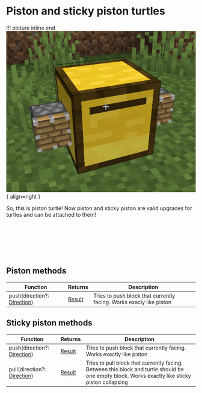 # Piston and sticky piston turtles

!!! picture inline end
    ![Header](./../../images/piston_turtle.png){ align=right }

So, this is piston turtle! Now piston and sticky piston are valid upgrades for turtles and can be attached to them!

<br/><br/><br/><br/><br/>

## Piston methods

| Function           | Returns | Description                                                                        |
|--------------------|---------|------------------------------------------------------------------------------------|
| push(direction?: [Direction](../api/introduction.md#direction))      | [Result](../api/introduction.md#result)  | Tries to push block that currently facing. Works exacly like piston |

## Sticky piston methods

| Function           | Returns | Description                                                                        |
|--------------------|---------|------------------------------------------------------------------------------------|
| push(direction?: [Direction](../api/introduction.md#direction))      | [Result](../api/introduction.md#result)  | Tries to push block that currently facing. Works exactly like piston |
| pull(direction?: [Direction](../api/introduction.md#direction))      | [Result](../api/introduction.md#result)  | Tries to pull block that currently facing. Between this block and turtle should be one empty block. Works exactly like sticky piston collapsing |
